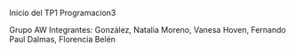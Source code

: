 Inicio del TP1 Programacion3 


Grupo AW
Integrantes:
González, Natalia
Moreno, Vanesa
Hoven, Fernando Paul
Dalmas, Florencia Belén

